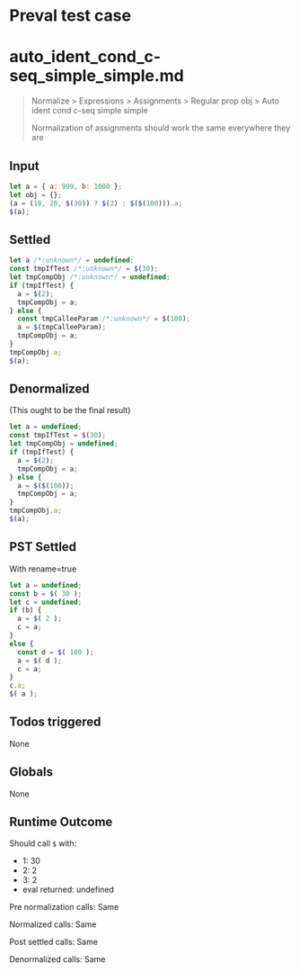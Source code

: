 # Preval test case

# auto_ident_cond_c-seq_simple_simple.md

> Normalize > Expressions > Assignments > Regular prop obj > Auto ident cond c-seq simple simple
>
> Normalization of assignments should work the same everywhere they are

## Input

`````js filename=intro
let a = { a: 999, b: 1000 };
let obj = {};
(a = (10, 20, $(30)) ? $(2) : $($(100))).a;
$(a);
`````


## Settled


`````js filename=intro
let a /*:unknown*/ = undefined;
const tmpIfTest /*:unknown*/ = $(30);
let tmpCompObj /*:unknown*/ = undefined;
if (tmpIfTest) {
  a = $(2);
  tmpCompObj = a;
} else {
  const tmpCalleeParam /*:unknown*/ = $(100);
  a = $(tmpCalleeParam);
  tmpCompObj = a;
}
tmpCompObj.a;
$(a);
`````


## Denormalized
(This ought to be the final result)

`````js filename=intro
let a = undefined;
const tmpIfTest = $(30);
let tmpCompObj = undefined;
if (tmpIfTest) {
  a = $(2);
  tmpCompObj = a;
} else {
  a = $($(100));
  tmpCompObj = a;
}
tmpCompObj.a;
$(a);
`````


## PST Settled
With rename=true

`````js filename=intro
let a = undefined;
const b = $( 30 );
let c = undefined;
if (b) {
  a = $( 2 );
  c = a;
}
else {
  const d = $( 100 );
  a = $( d );
  c = a;
}
c.a;
$( a );
`````


## Todos triggered


None


## Globals


None


## Runtime Outcome


Should call `$` with:
 - 1: 30
 - 2: 2
 - 3: 2
 - eval returned: undefined

Pre normalization calls: Same

Normalized calls: Same

Post settled calls: Same

Denormalized calls: Same
